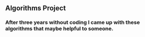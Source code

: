 ## Algorithms Project ##
### After three years without coding I came up with these algorithms that maybe helpful to someone. ###
